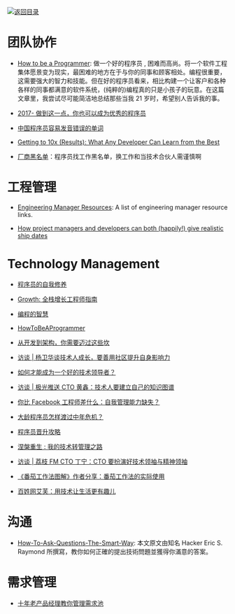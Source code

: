 [![返回目录](https://user-images.githubusercontent.com/5803001/38079637-ff0abcf0-3371-11e8-9b76-ad651620afc7.jpg)](https://github.com/wx-chevalier/Awesome-Lists)

# 团队协作

- [How to be a Programmer](https://github.com/ahangchen/How-to-Be-A-Programmer-CN): 做一个好的程序员 , 困难而高尚。将一个软件工程集体愿景变为现实，最困难的地方在于与你的同事和顾客相处。编程很重要，这需要强大的智力和技能。但在好的程序员看来，相比构建一个让客户和各种各样的同事都满意的软件系统，(纯粹的)编程真的只是小孩子的玩意。在这篇文章里，我尝试尽可能简洁地总结那些当我 21 岁时，希望别人告诉我的事。

- [2017- 做到这一点，你也可以成为优秀的程序员](https://mp.weixin.qq.com/s/8Bl105G8ZsE_jy5mbrIy_g)

- [中国程序员容易发音错误的单词](https://github.com/shimohq/chinese-programmer-wrong-pronunciation)

- [Getting to 10x (Results): What Any Developer Can Learn from the Best](http://6me.us/s8Z)

- [厂商黑名单](https://github.com/shengxinjing/programmer-job-blacklist)：程序员找工作黑名单，换工作和当技术合伙人需谨慎啊

# 工程管理

- [Engineering Manager Resources](https://github.com/ryanburgess/engineer-manager): A list of engineering manager resource links.

- [How project managers and developers can both (happily!) give realistic ship dates](https://parg.co/UEe)

# Technology Management

- [程序员的自我修养](https://www.gitbook.com/book/leohxj/a-programmer-prepares/details)

- [Growth: 全栈增长工程师指南](https://github.com/phodal/growth-ebook)

- [编程的智慧](http://www.jianshu.com/p/7645a5ea7f46)

- [HowToBeAProgrammer](https://github.com/braydie/HowToBeAProgrammer)

- [从开发到架构，你需要迈过这些坎](http://mp.weixin.qq.com/s?__biz=MzA4NTU2MTg3MQ==&mid=208471948&idx=1&sn=4146d8e1103fb655a5d042b2f7779c90&scene=21#wechat_redirect)

- [访谈 | 杨卫华谈技术人成长，要善用社区提升自身影响力](http://mp.weixin.qq.com/s?__biz=MzA4NTU2MTg3MQ==&mid=210554129&idx=1&sn=41ab1a29b25ac1eeda0c93665a03c955&scene=21#wechat_redirect)

- [如何才能成为一个好的技术领导者？](http://mp.weixin.qq.com/s?__biz=MzA4NTU2MTg3MQ==&mid=400644089&idx=1&sn=1cf732f5529c64ee8d3fa9e55dbd84db#wechat_redirect)

- [访谈 | 极光推送 CTO 黄鑫：技术人要建立自己的知识图谱](http://mp.weixin.qq.com/s?__biz=MzA4NTU2MTg3MQ==&mid=400255161&idx=1&sn=0ca0ead39290126efe5f40ca81ab801e&scene=21#wechat_redirect)

- [你比 Facebook 工程师差什么：自我管理能力缺失？](http://mp.weixin.qq.com/s?__biz=MzA4NTU2MTg3MQ==&mid=206128474&idx=1&sn=44da716c9349282f02eba7a08c0841f3&scene=21#wechat_redirect)

- [大龄程序员怎样渡过中年危机？](http://mp.weixin.qq.com/s?__biz=MzA4NTU2MTg3MQ==&mid=403452926&idx=1&sn=546c786f86e2ef75f4408b9c0facfd84&scene=21#wechat_redirect)

- [程序员晋升攻略 ](http://mp.weixin.qq.com/s?__biz=MzA4NTU2MTg3MQ==&mid=402914389&idx=1&sn=c5b0b6cc5f0c850d3724098127e24788&scene=21#wechat_redirect)

- [涅槃重生 : 我的技术转管理之路](http://mp.weixin.qq.com/s?__biz=MzA4NTU2MTg3MQ==&mid=402748891&idx=1&sn=8d37186bbf4808adcd735425906a5631&scene=21#wechat_redirect)

- [访谈 | 荔枝 FM CTO 丁宁：CTO 要扮演好技术领袖与精神领袖](http://mp.weixin.qq.com/s?__biz=MzA4NTU2MTg3MQ==&mid=400485548&idx=1&sn=1a8d7691df5df19c5a9bd23fd3704d85#wechat_redirect)

- [《番茄工作法图解》作者分享：番茄工作法的实际使用](http://mp.weixin.qq.com/s?__biz=MzA4NTU2MTg3MQ==&mid=400033721&idx=1&sn=6c0fe97beb6edd8971b5997efbcd2513&scene=21#wechat_redirect)

- [百姓网艾芙：用技术让生活更有趣儿](http://mp.weixin.qq.com/s?__biz=MzA4NTU2MTg3MQ==&mid=206530770&idx=1&sn=316d860f4dd1d8fa33e2b2a01e65bda0&scene=21#wechat_redirect)

# 沟通

- [How-To-Ask-Questions-The-Smart-Way](https://github.com/ryanhanwu/How-To-Ask-Questions-The-Smart-Way): 本文原文由知名 Hacker Eric S. Raymond 所撰寫，教你如何正確的提出技術問題並獲得你滿意的答案。

# 需求管理

- [十年老产品经理教你管理需求池](http://www.woshipm.com/pmd/510851.html)
